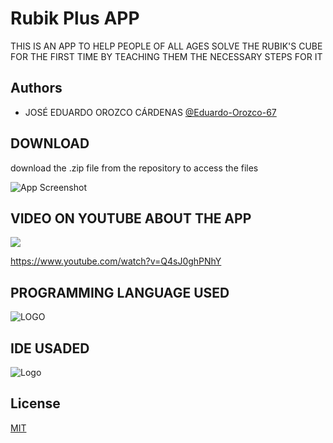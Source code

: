 # Rubik Plus APP

THIS IS AN APP TO HELP PEOPLE OF ALL AGES SOLVE THE RUBIK'S CUBE FOR THE FIRST TIME BY TEACHING THEM THE NECESSARY STEPS FOR IT

## Authors

- JOSÉ EDUARDO OROZCO CÁRDENAS [@Eduardo-Orozco-67](https://github.com/Eduardo-Orozco-67)

## DOWNLOAD

download the .zip file from the repository to access the files

![App Screenshot](https://br.atsit.in/es/wp-content/uploads/2021/06/como-descargar-archivos-y-ver-codigo-desde-github-9.png)

## VIDEO ON YOUTUBE ABOUT THE APP

[![](https://markdown-videos.deta.dev/youtube/Q4sJ0ghPNhY)](https://youtu.be/Q4sJ0ghPNhY)

https://www.youtube.com/watch?v=Q4sJ0ghPNhY

## PROGRAMMING LANGUAGE USED

![LOGO](https://upload.wikimedia.org/wikipedia/commons/thumb/9/9d/Swift_logo.svg/1024px-Swift_logo.svg.png)

## IDE USADED

![Logo](https://developer.apple.com/assets/elements/icons/xcode-cloud/xcode-cloud-128x128_2x.png)

## License

[MIT](https://choosealicense.com/licenses/mit/)
